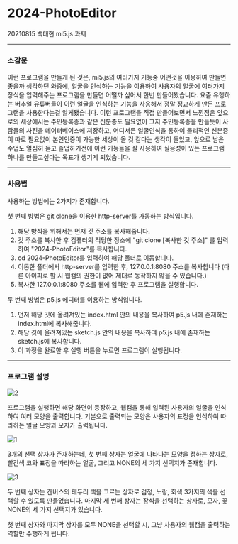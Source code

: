 # 2024-PhotoEditor
20210815 백대현 ml5.js 과제

--------------------
### 소감문
이런 프로그램을 만들게 된 것은, ml5.js의 여러가지 기능중 어떤것을 이용하여 만들면 좋을까 생각하던 와중에, 얼굴을 인식하는 기능을 이용하여 사용자의 얼굴에 여러가지 장식을 입력해주는 프로그램을 만들면 어떨까 싶어서 한번 만들어봤습니다. 요즘 유행하는 버추얼 유튜버들이 이런 얼굴을 인식하는 기능을 사용해서 정말 정교하게 만든 프로그램을 사용한다는걸 알게됐습니다. 이런 프로그램을 직접 만들어보면서 느낀점은 앞으로의 세상에서는 주민등록증과 같은 신분증도 필요없이 그저 주민등록증을 만들듯이 사람들의 사진을 데이터베이스에 저장하고, 어디서든 얼굴인식을 통하여 물리적인 신분증이 따로 필요없이 본인인증이 가능한 세상이 올 것 같다는 생각이 들었고, 앞으로 남은 수업도 열심히 듣고 졸업하기전에 이런 기능들을 잘 사용하여 실용성이 있는 프로그램 하나를 만들고싶다는 목표가 생기게 되었습니다.
 
-------
### 사용법
사용하는 방법에는 2가지가 존재합니다.

첫 번째 방법은 git clone을 이용한 http-server를 가동하는 방식입니다.
1. 해당 방식을 위해서는 먼저 깃 주소를 복사해줍니다.
2. 깃 주소를 복사한 후 컴퓨터의 적당한 장소에 "git clone [복사한 깃 주소]" 를 입력하여 "2024-PhotoEditor"를 복사합니다.
3. cd 2024-PhotoEditor를 입력하여 해당 폴더로 이동합니다.
4. 이동한 폴더에서 http-server를 입력한 후, 127.0.0.1:8080 주소를 복사합니다 (다른 아이피로 할 시 웹캠의 권한이 없어 제대로 동작하지 않을 수 있습니다.)
5. 복사한 127.0.0.1:8080 주소를 웹에 입력한 후 프로그램을 실행합니다.

두 번째 방법은 p5.js 에디터를 이용하는 방식입니다.
1. 먼저 해당 깃에 올려져있는 index.html 안의 내용을 복사하여 p5.js 내에 존재하는 index.html에 복사해줍니다.
2. 해당 깃에 올려져있는 sketch.js 안의 내용을 복사하여 p5.js 내에 존재하는 sketch.js에 복사합니다.
3. 이 과정을 완료한 후 실행 버튼을 누르면 프로그램이 실행됩니다.
----------
### 프로그램 설명

![2](https://github.com/100DH/2024-PhotoEditor/assets/93199016/6807bc94-0809-4c3b-b5cb-16b556445b02)

프로그램을 실행하면 해당 화면이 등장하고, 웹캠을 통해 입력된 사용자의 얼굴을 인식하여 여러 모양을 출력합니다.
기본으로 출력되는 모양은 사용자의 표정을 인식하여 따라하는 얼굴 모양과 모자가 출력됩니다.

![1](https://github.com/100DH/2024-PhotoEditor/assets/93199016/409eab3e-682d-491b-8790-aa3157fc626c)

3개의 선택 상자가 존재하는데, 첫 번째 상자는 얼굴에 나타나는 모양을 정하는 상자로, 빨간색 코와 표정을 따라하는 얼굴, 그리고 NONE의
세 가지 선택지가 존재합니다.

![3](https://github.com/100DH/2024-PhotoEditor/assets/93199016/cc47e22e-f0d1-4471-a54c-98c71fa165b6)

두 번째 상자는 캔버스의 테두리 색을 고르는 상자로 검정, 노랑, 회색 3가지의 색을 선택할 수 있도록 만들었습니다.
마지막 세 번째 상자는 장식을 선택하는 상자로, 모자, 꽃 NONE의 세 가지 선택지가 있습니다.

첫 번째 상자와 마지막 상자를 모두 NONE을 선택할 시, 그냥 사용자의 웹캠을 출력하는 역할만 수행하게 됩니다.


